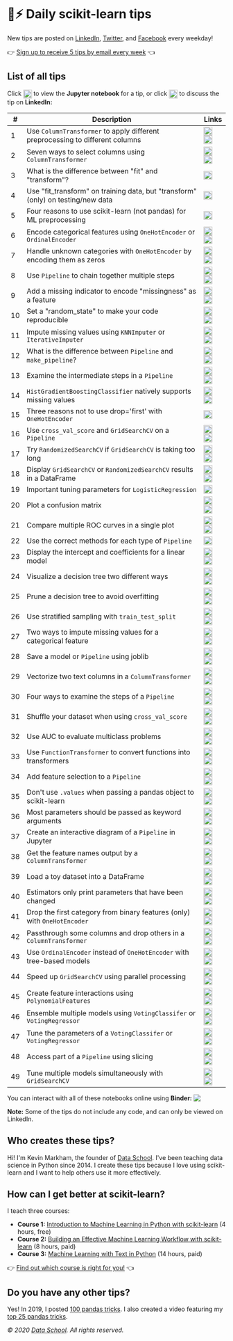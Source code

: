 # 🤖⚡ Daily scikit-learn tips

New tips are posted on [LinkedIn](https://www.linkedin.com/in/justmarkham/), [Twitter](https://twitter.com/justmarkham), and [Facebook](https://www.facebook.com/DataScienceSchool/) every weekday!

👉 [Sign up to receive 5 tips by email every week](https://scikit-learn.tips) 👈

## List of all tips

Click <img src="icons/nb.svg" width="20px" align="top"> to view the **Jupyter notebook** for a tip, or click <img src="icons/in.svg" width="20px" align="top"> to discuss the tip on **LinkedIn:**

\# | Description | Links
--- | --- | ---
1 | Use `ColumnTransformer` to apply different preprocessing to different columns | <a href="https://www.linkedin.com/posts/justmarkham_sklearntips-machinelearning-python-activity-6645311881470885889-F-dm/"><img src="icons/in.svg" width="20px" align="top" title="Discuss"></a> <a href="https://nbviewer.jupyter.org/github/justmarkham/scikit-learn-tips/blob/master/notebooks/01_column_transformer.ipynb"><img src="icons/nb.svg" width="20px" align="top" title="View code"></a>
2 | Seven ways to select columns using `ColumnTransformer` | <a href="https://www.linkedin.com/posts/justmarkham_sklearntips-machinelearning-python-activity-6645666737507352576-J3fh/"><img src="icons/in.svg" width="20px" align="top" title="Discuss"></a> <a href="https://nbviewer.jupyter.org/github/justmarkham/scikit-learn-tips/blob/master/notebooks/02_select_columns.ipynb"><img src="icons/nb.svg" width="20px" align="top" title="View code"></a>
3 | What is the difference between "fit" and "transform"? | <a href="https://www.linkedin.com/posts/justmarkham_sklearntips-machinelearning-python-activity-6646039996639825920-DwUd/"><img src="icons/in.svg" width="20px" align="top" title="Discuss"></a>
4 | Use "fit_transform" on training data, but "transform" (only) on testing/new data | <a href="https://www.linkedin.com/posts/justmarkham_sklearntips-machinelearning-python-activity-6646386464672272385-hGk2/"><img src="icons/in.svg" width="20px" align="top" title="Discuss"></a>
5 | Four reasons to use scikit-learn (not pandas) for ML preprocessing | <a href="https://www.linkedin.com/posts/justmarkham_sklearntips-machinelearning-python-activity-6646739773820059648-CfMc/"><img src="icons/in.svg" width="20px" align="top" title="Discuss"></a>
6 | Encode categorical features using `OneHotEncoder` or `OrdinalEncoder` | <a href="https://www.linkedin.com/posts/justmarkham_sklearntips-machinelearning-python-activity-6647897085251239936-w587/"><img src="icons/in.svg" width="20px" align="top" title="Discuss"></a> <a href="https://nbviewer.jupyter.org/github/justmarkham/scikit-learn-tips/blob/master/notebooks/06_encode_categorical_features.ipynb"><img src="icons/nb.svg" width="20px" align="top" title="View code"></a>
7 | Handle unknown categories with `OneHotEncoder` by encoding them as zeros | <a href="https://www.linkedin.com/posts/justmarkham_sklearntips-machinelearning-python-activity-6648203250950553600-IpGr/"><img src="icons/in.svg" width="20px" align="top" title="Discuss"></a> <a href="https://nbviewer.jupyter.org/github/justmarkham/scikit-learn-tips/blob/master/notebooks/07_handle_unknown_categories.ipynb"><img src="icons/nb.svg" width="20px" align="top" title="View code"></a>
8 | Use `Pipeline` to chain together multiple steps | <a href="https://www.linkedin.com/posts/justmarkham_sklearntips-machinelearning-python-activity-6648570918979325952-vrWw/"><img src="icons/in.svg" width="20px" align="top" title="Discuss"></a> <a href="https://nbviewer.jupyter.org/github/justmarkham/scikit-learn-tips/blob/master/notebooks/08_pipeline.ipynb"><img src="icons/nb.svg" width="20px" align="top" title="View code"></a>
9 | Add a missing indicator to encode "missingness" as a feature | <a href="https://www.linkedin.com/posts/justmarkham_sklearntips-machinelearning-python-activity-6648932419095322624-hH5F/"><img src="icons/in.svg" width="20px" align="top" title="Discuss"></a> <a href="https://nbviewer.jupyter.org/github/justmarkham/scikit-learn-tips/blob/master/notebooks/09_add_missing_indicator.ipynb"><img src="icons/nb.svg" width="20px" align="top" title="View code"></a>
10 | Set a "random_state" to make your code reproducible | <a href="https://www.linkedin.com/posts/justmarkham_sklearntips-machinelearning-python-activity-6649289189365989376-8QbM/"><img src="icons/in.svg" width="20px" align="top" title="Discuss"></a> <a href="https://nbviewer.jupyter.org/github/justmarkham/scikit-learn-tips/blob/master/notebooks/10_random_state.ipynb"><img src="icons/nb.svg" width="20px" align="top" title="View code"></a>
11 | Impute missing values using `KNNImputer` or `IterativeImputer` | <a href="https://www.linkedin.com/posts/justmarkham_sklearntips-machinelearning-python-activity-6650374643419090944-GHyR/"><img src="icons/in.svg" width="20px" align="top" title="Discuss"></a> <a href="https://nbviewer.jupyter.org/github/justmarkham/scikit-learn-tips/blob/master/notebooks/11_new_imputers.ipynb"><img src="icons/nb.svg" width="20px" align="top" title="View code"></a>
12 | What is the difference between `Pipeline` and `make_pipeline`? | <a href="https://www.linkedin.com/posts/justmarkham_sklearntips-machinelearning-python-activity-6650753557052088320-cEJB/"><img src="icons/in.svg" width="20px" align="top" title="Discuss"></a> <a href="https://nbviewer.jupyter.org/github/justmarkham/scikit-learn-tips/blob/master/notebooks/12_pipeline_vs_make_pipeline.ipynb"><img src="icons/nb.svg" width="20px" align="top" title="View code"></a>
13 | Examine the intermediate steps in a `Pipeline` | <a href="https://www.linkedin.com/posts/justmarkham_sklearntips-machinelearning-python-activity-6651109694704279553-K-xY/"><img src="icons/in.svg" width="20px" align="top" title="Discuss"></a> <a href="https://nbviewer.jupyter.org/github/justmarkham/scikit-learn-tips/blob/master/notebooks/13_examine_pipeline_steps.ipynb"><img src="icons/nb.svg" width="20px" align="top" title="View code"></a>
14 | `HistGradientBoostingClassifier` natively supports missing values | <a href="https://www.linkedin.com/posts/justmarkham_sklearntips-machinelearning-python-activity-6651478075181711360-oyoW/"><img src="icons/in.svg" width="20px" align="top" title="Discuss"></a> <a href="https://nbviewer.jupyter.org/github/justmarkham/scikit-learn-tips/blob/master/notebooks/14_handle_missing_values.ipynb"><img src="icons/nb.svg" width="20px" align="top" title="View code"></a>
15 | Three reasons not to use drop='first' with `OneHotEncoder` | <a href="https://www.linkedin.com/posts/justmarkham_sklearntips-machinelearning-python-activity-6651812212270788609-lhE1/"><img src="icons/in.svg" width="20px" align="top" title="Discuss"></a>
16 | Use `cross_val_score` and `GridSearchCV` on a `Pipeline` | <a href="https://www.linkedin.com/posts/justmarkham_sklearntips-machinelearning-python-activity-6652964623681142786-x34T/"><img src="icons/in.svg" width="20px" align="top" title="Discuss"></a> <a href="https://nbviewer.jupyter.org/github/justmarkham/scikit-learn-tips/blob/master/notebooks/16_pipeline_cross_validation.ipynb"><img src="icons/nb.svg" width="20px" align="top" title="View code"></a>
17 | Try `RandomizedSearchCV` if `GridSearchCV` is taking too long | <a href="https://www.linkedin.com/posts/justmarkham_sklearntips-machinelearning-python-activity-6653289531778887680-5YA1/"><img src="icons/in.svg" width="20px" align="top" title="Discuss"></a> <a href="https://nbviewer.jupyter.org/github/justmarkham/scikit-learn-tips/blob/master/notebooks/17_randomized_search.ipynb"><img src="icons/nb.svg" width="20px" align="top" title="View code"></a>
18 | Display `GridSearchCV` or `RandomizedSearchCV` results in a DataFrame | <a href="https://www.linkedin.com/posts/justmarkham_sklearntips-pandas-machinelearning-activity-6653654769267208192-h5qv/"><img src="icons/in.svg" width="20px" align="top" title="Discuss"></a> <a href="https://nbviewer.jupyter.org/github/justmarkham/scikit-learn-tips/blob/master/notebooks/18_hyperparameter_search_results.ipynb"><img src="icons/nb.svg" width="20px" align="top" title="View code"></a>
19 | Important tuning parameters for `LogisticRegression` | <a href="https://www.linkedin.com/posts/justmarkham_sklearntips-machinelearning-python-activity-6654000730321534976-Um6C/"><img src="icons/in.svg" width="20px" align="top" title="Discuss"></a>
20 | Plot a confusion matrix | <a href="https://www.linkedin.com/posts/justmarkham_sklearntips-machinelearning-python-activity-6654398086783213568-fb8p/"><img src="icons/in.svg" width="20px" align="top" title="Discuss"></a> <a href="https://nbviewer.jupyter.org/github/justmarkham/scikit-learn-tips/blob/master/notebooks/20_plot_confusion_matrix.ipynb"><img src="icons/nb.svg" width="20px" align="top" title="View code"></a>
21 | Compare multiple ROC curves in a single plot | <a href="https://www.linkedin.com/posts/justmarkham_sklearntips-machinelearning-python-activity-6655489426082316288-yVzb/"><img src="icons/in.svg" width="20px" align="top" title="Discuss"></a> <a href="https://nbviewer.jupyter.org/github/justmarkham/scikit-learn-tips/blob/master/notebooks/21_plot_roc_curve.ipynb"><img src="icons/nb.svg" width="20px" align="top" title="View code"></a>
22 | Use the correct methods for each type of `Pipeline` | <a href="https://www.linkedin.com/posts/justmarkham_sklearntips-machinelearning-python-activity-6655822391479980033-KUqD/"><img src="icons/in.svg" width="20px" align="top" title="Discuss"></a>
23 | Display the intercept and coefficients for a linear model | <a href="https://www.linkedin.com/posts/justmarkham_sklearntips-machinelearning-python-activity-6656171291986456576-4vSf/"><img src="icons/in.svg" width="20px" align="top" title="Discuss"></a> <a href="https://nbviewer.jupyter.org/github/justmarkham/scikit-learn-tips/blob/master/notebooks/23_linear_model_coefficients.ipynb"><img src="icons/nb.svg" width="20px" align="top" title="View code"></a>
24 | Visualize a decision tree two different ways | <a href="https://www.linkedin.com/posts/justmarkham_sklearntips-machinelearning-python-activity-6656534743049392128-J7-r/"><img src="icons/in.svg" width="20px" align="top" title="Discuss"></a> <a href="https://nbviewer.jupyter.org/github/justmarkham/scikit-learn-tips/blob/master/notebooks/24_decision_tree_visualization.ipynb"><img src="icons/nb.svg" width="20px" align="top" title="View code"></a>
25 | Prune a decision tree to avoid overfitting | <a href="https://www.linkedin.com/posts/justmarkham_sklearntips-machinelearning-python-activity-6656901820478210048-h2IN/"><img src="icons/in.svg" width="20px" align="top" title="Discuss"></a> <a href="https://nbviewer.jupyter.org/github/justmarkham/scikit-learn-tips/blob/master/notebooks/25_decision_tree_pruning.ipynb"><img src="icons/nb.svg" width="20px" align="top" title="View code"></a>
26 | Use stratified sampling with `train_test_split` | <a href="https://www.linkedin.com/posts/justmarkham_sklearntips-machinelearning-python-activity-6658009817619185665-hICv/"><img src="icons/in.svg" width="20px" align="top" title="Discuss"></a> <a href="https://nbviewer.jupyter.org/github/justmarkham/scikit-learn-tips/blob/master/notebooks/26_stratified_train_test_split.ipynb"><img src="icons/nb.svg" width="20px" align="top" title="View code"></a>
27 | Two ways to impute missing values for a categorical feature | <a href="https://www.linkedin.com/posts/justmarkham_sklearntips-machinelearning-python-activity-6658368383425347588-tiW-/"><img src="icons/in.svg" width="20px" align="top" title="Discuss"></a> <a href="https://nbviewer.jupyter.org/github/justmarkham/scikit-learn-tips/blob/master/notebooks/27_impute_categorical_features.ipynb"><img src="icons/nb.svg" width="20px" align="top" title="View code"></a>
28 | Save a model or `Pipeline` using joblib | <a href="https://www.linkedin.com/posts/justmarkham_sklearntips-machinelearning-python-activity-6660528924725964800-U7I3/"><img src="icons/in.svg" width="20px" align="top" title="Discuss"></a> <a href="https://nbviewer.jupyter.org/github/justmarkham/scikit-learn-tips/blob/master/notebooks/28_joblib.ipynb"><img src="icons/nb.svg" width="20px" align="top" title="View code"></a>
29 | Vectorize two text columns in a `ColumnTransformer` | <a href="https://www.linkedin.com/posts/justmarkham_sklearntips-machinelearning-python-activity-6661254380647440384-4maW/"><img src="icons/in.svg" width="20px" align="top" title="Discuss"></a> <a href="https://nbviewer.jupyter.org/github/justmarkham/scikit-learn-tips/blob/master/notebooks/29_vectorize_two_columns.ipynb"><img src="icons/nb.svg" width="20px" align="top" title="View code"></a>
30 | Four ways to examine the steps of a `Pipeline` | <a href="https://www.linkedin.com/posts/justmarkham_sklearntips-machinelearning-python-activity-6661979233897771009-sE0Q/"><img src="icons/in.svg" width="20px" align="top" title="Discuss"></a> <a href="https://nbviewer.jupyter.org/github/justmarkham/scikit-learn-tips/blob/master/notebooks/30_examine_pipeline_steps.ipynb"><img src="icons/nb.svg" width="20px" align="top" title="View code"></a>
31 | Shuffle your dataset when using `cross_val_score` | <a href="https://www.linkedin.com/posts/justmarkham_sklearntips-machinelearning-python-activity-6663830752553250816-7Wf0/"><img src="icons/in.svg" width="20px" align="top" title="Discuss"></a> <a href="https://nbviewer.jupyter.org/github/justmarkham/scikit-learn-tips/blob/master/notebooks/31_kfold_shuffle.ipynb"><img src="icons/nb.svg" width="20px" align="top" title="View code"></a>
32 | Use AUC to evaluate multiclass problems | <a href="https://www.linkedin.com/posts/justmarkham_sklearntips-machinelearning-python-activity-6665599921917353984-9Xda/"><img src="icons/in.svg" width="20px" align="top" title="Discuss"></a> <a href="https://nbviewer.jupyter.org/github/justmarkham/scikit-learn-tips/blob/master/notebooks/32_multiclass_auc.ipynb"><img src="icons/nb.svg" width="20px" align="top" title="View code"></a>
33 | Use `FunctionTransformer` to convert functions into transformers | <a href="https://www.linkedin.com/posts/justmarkham_sklearntips-machinelearning-python-activity-6666323912193822721-Xzg3/"><img src="icons/in.svg" width="20px" align="top" title="Discuss"></a> <a href="https://nbviewer.jupyter.org/github/justmarkham/scikit-learn-tips/blob/master/notebooks/33_function_transformer.ipynb"><img src="icons/nb.svg" width="20px" align="top" title="View code"></a>
34 | Add feature selection to a `Pipeline` | <a href="https://www.linkedin.com/posts/justmarkham_sklearntips-machinelearning-python-activity-6666768001813110784-zX-i/"><img src="icons/in.svg" width="20px" align="top" title="Discuss"></a> <a href="https://nbviewer.jupyter.org/github/justmarkham/scikit-learn-tips/blob/master/notebooks/34_feature_selection.ipynb"><img src="icons/nb.svg" width="20px" align="top" title="View code"></a>
35 | Don't use `.values` when passing a pandas object to scikit-learn | <a href="https://www.linkedin.com/posts/justmarkham_sklearntips-machinelearning-python-activity-6667045088918597632-jUK2/"><img src="icons/in.svg" width="20px" align="top" title="Discuss"></a> <a href="https://nbviewer.jupyter.org/github/justmarkham/scikit-learn-tips/blob/master/notebooks/35_pass_pandas_object.ipynb"><img src="icons/nb.svg" width="20px" align="top" title="View code"></a>
36 | Most parameters should be passed as keyword arguments | <a href="https://www.linkedin.com/posts/justmarkham_sklearntips-machinelearning-python-activity-6670749637198123008-7Syk/"><img src="icons/in.svg" width="20px" align="top" title="Discuss"></a> <a href="https://nbviewer.jupyter.org/github/justmarkham/scikit-learn-tips/blob/master/notebooks/36_keyword_arguments.ipynb"><img src="icons/nb.svg" width="20px" align="top" title="View code"></a>
37 | Create an interactive diagram of a `Pipeline` in Jupyter | <a href="https://www.linkedin.com/posts/justmarkham_sklearntips-machinelearning-python-activity-6671044463227490304-bT0u/"><img src="icons/in.svg" width="20px" align="top" title="Discuss"></a> <a href="https://nbviewer.jupyter.org/github/justmarkham/scikit-learn-tips/blob/master/notebooks/37_pipeline_diagram.ipynb"><img src="icons/nb.svg" width="20px" align="top" title="View code"></a>
38 | Get the feature names output by a `ColumnTransformer` | <a href="https://www.linkedin.com/posts/justmarkham_sklearntips-machinelearning-python-activity-6671411158060277760-Bg82/"><img src="icons/in.svg" width="20px" align="top" title="Discuss"></a> <a href="https://nbviewer.jupyter.org/github/justmarkham/scikit-learn-tips/blob/master/notebooks/38_get_feature_names.ipynb"><img src="icons/nb.svg" width="20px" align="top" title="View code"></a>
39 | Load a toy dataset into a DataFrame | <a href="https://www.linkedin.com/posts/justmarkham_sklearntips-machinelearning-python-activity-6671768842949283840-JkTU/"><img src="icons/in.svg" width="20px" align="top" title="Discuss"></a> <a href="https://nbviewer.jupyter.org/github/justmarkham/scikit-learn-tips/blob/master/notebooks/39_toy_dataset.ipynb"><img src="icons/nb.svg" width="20px" align="top" title="View code"></a>
40 | Estimators only print parameters that have been changed | <a href="https://www.linkedin.com/posts/justmarkham_sklearntips-machinelearning-python-activity-6672157401648631808-g85G/"><img src="icons/in.svg" width="20px" align="top" title="Discuss"></a> <a href="https://nbviewer.jupyter.org/github/justmarkham/scikit-learn-tips/blob/master/notebooks/40_print_changed_only.ipynb"><img src="icons/nb.svg" width="20px" align="top" title="View code"></a>
41 | Drop the first category from binary features (only) with `OneHotEncoder` | <a href="https://www.linkedin.com/posts/justmarkham_sklearntips-machinelearning-python-activity-6675807352677117952-hhss/"><img src="icons/in.svg" width="20px" align="top" title="Discuss"></a> <a href="https://nbviewer.jupyter.org/github/justmarkham/scikit-learn-tips/blob/master/notebooks/41_drop_if_binary.ipynb"><img src="icons/nb.svg" width="20px" align="top" title="View code"></a>
42 | Passthrough some columns and drop others in a `ColumnTransformer` | <a href="https://www.linkedin.com/posts/justmarkham_sklearntips-machinelearning-python-activity-6676145879545712640-BQAU/"><img src="icons/in.svg" width="20px" align="top" title="Discuss"></a> <a href="https://nbviewer.jupyter.org/github/justmarkham/scikit-learn-tips/blob/master/notebooks/42_passthrough_or_drop.ipynb"><img src="icons/nb.svg" width="20px" align="top" title="View code"></a>
43 | Use `OrdinalEncoder` instead of `OneHotEncoder` with tree-based models | <a href="https://www.linkedin.com/posts/justmarkham_sklearntips-machinelearning-python-activity-6704054381291163648-pL-P/"><img src="icons/in.svg" width="20px" align="top" title="Discuss"></a> <a href="https://nbviewer.jupyter.org/github/justmarkham/scikit-learn-tips/blob/master/notebooks/43_ordinal_encoding_for_trees.ipynb"><img src="icons/nb.svg" width="20px" align="top" title="View code"></a>
44 | Speed up `GridSearchCV` using parallel processing | <a href="https://www.linkedin.com/posts/justmarkham_sklearntips-machinelearning-python-activity-6704396461938933760-EdTH/"><img src="icons/in.svg" width="20px" align="top" title="Discuss"></a> <a href="https://nbviewer.jupyter.org/github/justmarkham/scikit-learn-tips/blob/master/notebooks/44_parallel_processing.ipynb"><img src="icons/nb.svg" width="20px" align="top" title="View code"></a>
45 | Create feature interactions using `PolynomialFeatures` | <a href="https://www.linkedin.com/posts/justmarkham_sklearntips-machinelearning-python-activity-6704770161905401856-iG8X/"><img src="icons/in.svg" width="20px" align="top" title="Discuss"></a> <a href="https://nbviewer.jupyter.org/github/justmarkham/scikit-learn-tips/blob/master/notebooks/45_feature_interactions.ipynb"><img src="icons/nb.svg" width="20px" align="top" title="View code"></a>
46 | Ensemble multiple models using `VotingClassifer` or `VotingRegressor` | <a href="https://www.linkedin.com/posts/justmarkham_sklearntips-machinelearning-python-activity-6706193770704175104-4W7e/"><img src="icons/in.svg" width="20px" align="top" title="Discuss"></a> <a href="https://nbviewer.jupyter.org/github/justmarkham/scikit-learn-tips/blob/master/notebooks/46_ensembling.ipynb"><img src="icons/nb.svg" width="20px" align="top" title="View code"></a>
47 | Tune the parameters of a `VotingClassifer` or `VotingRegressor` | <a href="https://www.linkedin.com/posts/justmarkham_sklearntips-machinelearning-python-activity-6706562127303442433-XSiW/"><img src="icons/in.svg" width="20px" align="top" title="Discuss"></a> <a href="https://nbviewer.jupyter.org/github/justmarkham/scikit-learn-tips/blob/master/notebooks/47_ensemble_tuning.ipynb"><img src="icons/nb.svg" width="20px" align="top" title="View code"></a>
48 | Access part of a `Pipeline` using slicing | <a href="https://www.linkedin.com/posts/justmarkham_sklearntips-machinelearning-python-activity-6706912855742140416-cDYz/"><img src="icons/in.svg" width="20px" align="top" title="Discuss"></a> <a href="https://nbviewer.jupyter.org/github/justmarkham/scikit-learn-tips/blob/master/notebooks/48_pipeline_slicing.ipynb"><img src="icons/nb.svg" width="20px" align="top" title="View code"></a>
49 | Tune multiple models simultaneously with `GridSearchCV` | <a href="https://www.linkedin.com/posts/justmarkham_sklearntips-machinelearning-python-activity-6707287625881022465-UUwO/"><img src="icons/in.svg" width="20px" align="top" title="Discuss"></a> <a href="https://nbviewer.jupyter.org/github/justmarkham/scikit-learn-tips/blob/master/notebooks/49_tune_multiple_models.ipynb"><img src="icons/nb.svg" width="20px" align="top" title="View code"></a>

You can interact with all of these notebooks online using **Binder:** <a href="https://mybinder.org/v2/gh/justmarkham/scikit-learn-tips/master?filepath=notebooks%2F"><img src="icons/binder.svg" align="top"></a>

**Note:** Some of the tips do not include any code, and can only be viewed on LinkedIn.

## Who creates these tips?

Hi! I'm Kevin Markham, the founder of [Data School](https://www.dataschool.io). I've been teaching data science in Python since 2014. I create these tips because I love using scikit-learn and I want to help others use it more effectively.

## How can I get better at scikit-learn?

I teach three courses:

- **Course 1:** [Introduction to Machine Learning in Python with scikit-learn](https://www.dataschool.io/machine-learning-with-scikit-learn/) (4 hours, free)
- **Course 2:** [Building an Effective Machine Learning Workflow with scikit-learn](https://gumroad.com/l/ML-course?variant=Live%20Course%20%2B%20Advanced%20Course) (8 hours, paid)
- **Course 3:** [Machine Learning with Text in Python](https://www.dataschool.io/learn/) (14 hours, paid)

👉 [Find out which course is right for you!](https://www.dataschool.io/ml-courses/) 👈

## Do you have any other tips?

Yes! In 2019, I posted [100 pandas tricks](https://www.dataschool.io/python-pandas-tips-and-tricks/). I also created a video featuring my [top 25 pandas tricks](https://www.dataschool.io/python-pandas-tricks/).

*© 2020 [Data School](https://www.dataschool.io). All rights reserved.*
